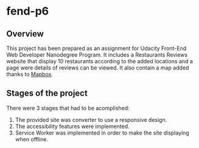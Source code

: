 # fend-p6

## Overview
This project has been prepared as an assignment for Udacity Front-End Web Developer Nanodegree Program. It includes a Restaurants Reviews website that display 10 restaurants according to the added locations and a page were details of reviews can be viewed. 
It also contain a map added thanks to [Mapbox](https://www.mapbox.com/).

## Stages of the project

There were 3 stages that had to be acomplished:
1) The provided site was converter to use a responsive design.
2) The accessibility features were implemented.
3) Service Worker was implemented in order to make the site displaying when offline.




